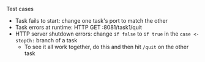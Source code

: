 Test cases
* Task fails to start: change one task's port to match the other
* Task errors at runtime: HTTP GET :8081/task1/quit
* HTTP server shutdown errors: change `if false` to `if true` in the `case <-stopCh:` branch of a task
  * To see it all work together, do this and then hit `/quit` on the other task
